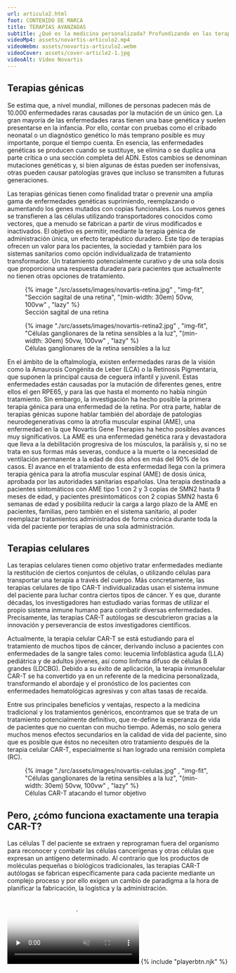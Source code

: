 ```yaml
---
url: articulo2.html
foot: CONTENIDO DE MARCA
title: TERAPIAS AVANZADAS
subtitle: ¿Qué es la medicina personalizada? Profundizando en las terapias génicas y celulares.
videoMp4: assets/novartis-articulo2.mp4
videoWebm: assets/novartis-articulo2.webm
videoCover: assets/cover-article2-1.jpg
videoAlt: Vídeo Novartis
---
```


## Terapias génicas

Se estima que, a nivel mundial, millones de personas padecen más de 10.000 enfermedades raras causadas por la mutación de un único gen. La gran mayoría de las enfermedades raras tienen una base genética y suelen presentarse en la infancia. Por ello, contar con pruebas como el cribado neonatal o un diagnóstico genético lo más temprano posible es muy importante, porque el tiempo cuenta. En esencia, las enfermedades genéticas se producen cuando se sustituye, se elimina o se duplica una parte crítica o una sección completa del ADN. Estos cambios se denominan mutaciones genéticas y, si bien algunas de éstas pueden ser inofensivas, otras pueden causar patologías graves que incluso se transmiten a futuras generaciones.

Las terapias génicas tienen como finalidad tratar o prevenir una amplia gama de enfermedades genéticas suprimiendo, reemplazando o aumentando los genes mutados con copias funcionales. Los nuevos genes se transfieren a las células utilizando transportadores conocidos como vectores, que a menudo se fabrican a partir de virus modificados e inactivados. El objetivo es permitir, mediante la terapia génica de administración única, un efecto terapéutico duradero. Este tipo de terapias ofrecen un valor para los pacientes, la sociedad y también para los sistemas sanitarios como opción individualizada de tratamiento transformador. Un tratamiento potencialmente curativo y de una sola dosis que proporciona una respuesta duradera para pacientes que actualmente no tienen otras opciones de tratamiento.

<div class="cols2">

<figure>
    {% image "./src/assets/images/novartis-retina.jpg" , "img-fit", "Sección sagital de una retina", "(min-width: 30em) 50vw, 100vw" , "lazy" %}
    <figcaption>Sección sagital de una retina</figcaption>
</figure>

<figure>
    {% image "./src/assets/images/novartis-retina2.jpg" , "img-fit", "Células ganglionares de la retina sensibles a la luz", "(min-width: 30em) 50vw, 100vw" , "lazy" %}
    <figcaption>Células ganglionares de la retina sensibles a la luz</figcaption>
</figure>

</div>

En el ámbito de la oftalmología, existen enfermedades raras de la visión como la Amaurosis Congénita de Leber (LCA) o la Retinosis Pigmentaria, que suponen la principal causa de ceguera infantil y juvenil. Estas enfermedades están causadas por la mutación de diferentes genes, entre ellos el gen RPE65, y para las que hasta el momento no había ningún tratamiento. Sin embargo, la investigación ha hecho posible la primera terapia génica para una enfermedad de la retina. Por otra parte, hablar de terapias génicas supone hablar también del abordaje de patologías neurodegenerativas como la atrofia muscular espinal (AME), una enfermedad en la que Novartis Gene Therapies ha hecho posibles avances muy significativos. La AME es una enfermedad genética rara y devastadora que lleva a la debilitación progresiva de los músculos, la parálisis y, si no se trata en sus formas más severas, conduce a la muerte o la necesidad de ventilación permanente a la edad de dos años en más del 90% de los casos. El avance en el tratamiento de esta enfermedad llega con la primera terapia génica para la atrofia muscular espinal (AME) de dosis única, aprobada por las autoridades sanitarias españolas. Una terapia destinada a pacientes sintomáticos con AME tipo 1 con 2 y 3 copias de SMN2 hasta 9 meses de edad, y pacientes presintomáticos con 2 copias SMN2 hasta 6 semanas de edad y posibilita reducir la carga a largo plazo de la AME en pacientes, familias, pero también en el sistema sanitario, al poder reemplazar tratamientos administrados de forma crónica durante toda la vida del paciente por terapias de una sola administración.




## Terapias celulares

Las terapias celulares tienen como objetivo tratar enfermedades mediante la restitución de ciertos conjuntos de células, o utilizando células para transportar una terapia a través del cuerpo. Más concretamente, las terapias celulares de tipo CAR-T individualizadas usan el sistema inmune del paciente para luchar contra ciertos tipos de cáncer. Y es que, durante décadas, los investigadores han estudiado varias formas de utilizar el propio sistema inmune humano para combatir diversas enfermedades. Precisamente, las terapias CAR-T autólogas se descubrieron gracias a la innovación y perseverancia de estos investigadores científicos.

Actualmente, la terapia celular CAR-T se está estudiando para el tratamiento de muchos tipos de cáncer, derivando incluso a pacientes con enfermedades de la sangre tales como: leucemia linfoblástica aguda (LLA) pediátrica y de adultos jóvenes, así como linfoma difuso de células B grandes (LDCBG). Debido a su éxito de aplicación, la terapia inmunocelular CAR-T se ha convertido ya en un referente de la medicina personalizada, transformando el abordaje y el pronóstico de los pacientes con enfermedades hematológicas agresivas y con altas tasas de recaída.

Entre sus principales beneficios y ventajas, respecto a la medicina tradicional y los tratamientos genéricos, encontramos que se trata de un tratamiento potencialmente definitivo, que re-define la esperanza de vida de pacientes que no cuentan con mucho tiempo. Además, no solo genera muchos menos efectos secundarios en la calidad de vida del paciente, sino que es posible que éstos no necesiten otro tratamiento después de la terapia celular CAR-T, especialmente si han logrado una remisión completa (RC).

<figure>
    {% image "./src/assets/images/novartis-celulas.jpg" , "img-fit", "Células ganglionares de la retina sensibles a la luz", "(min-width: 30em) 50vw, 100vw" , "lazy" %}
    <figcaption>Células CAR-T atacando el tumor objetivo</figcaption>
</figure>

## Pero, ¿cómo funciona exactamente una terapia CAR-T?

Las células T del paciente se extraen y reprograman fuera del organismo para reconocer y combatir las células cancerígenas y otras células que expresan un antígeno determinado. Al contrario que los productos de moléculas pequeñas o biológicos tradicionales, las terapias CAR-T autólogas se fabrican específicamente para cada paciente mediante un complejo proceso y por ello exigen un cambio de paradigma a la hora de planificar la fabricación, la logística y la administración.

<section class="novartis__article__content__video novartis__video">
    <video poster="assets/cover-article2-2.jpg" loading="lazy" alt="{{videoAlt}}" muted preload="none" >
        <source src="assets/novartis-articulo2-2.mp4" type="video/mp4" >
        <source src="assets/novartis-articulo2-2.webm" type="video/webm" >
        Your browser does not support the video tag.
    </video> 
    {% include "playerbtn.njk" %}
</section>